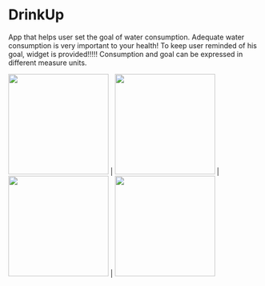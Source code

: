 # DrinkUp

App that helps user set the goal of water consumption. Adequate water consumption is very important to your health! To keep user reminded of his goal, widget is provided!!!!! 
Consumption and goal can be expressed in different measure units.

<img src = "https://user-images.githubusercontent.com/100759669/169260095-cf5c0f89-df93-4ed3-9127-a1f5dda4584f.png" width=200> | <img src = "https://user-images.githubusercontent.com/100759669/169260100-27e19c70-361c-40d9-a311-4a22548d6c8b.png" width=200> | <img src = "https://user-images.githubusercontent.com/100759669/169260110-c1056ed6-c0e8-4193-a844-57b45bde1913.png" width=200> | <img src = "https://user-images.githubusercontent.com/100759669/169260114-3dca1497-f194-41c0-9d7e-4e27803a009e.png" width=200> 
